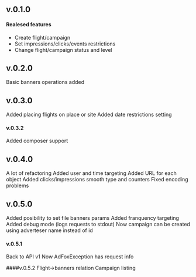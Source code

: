 ## v.0.1.0
#### Realesed features
* Create flight/campaign
* Set impressions/clicks/events restrictions
* Change flight/campaign status and level

## v.0.2.0
Basic banners operations added

## v.0.3.0
Added placing flights on place or site
Added date restrictions setting

#### v.0.3.2
Added composer support

## v.0.4.0
A lot of refactoring
Added user and time targeting
Added URL for each object
Added clicks/impressions smooth type and counters
Fixed encoding problems

## v.0.5.0
Added posibility to set file banners params
Added franquency targeting
Added debug mode (logs requests to stdout)
Now campaign can be created using adverteser name instead of id

#### v.0.5.1
Back to API v1
Now AdFoxException has request info

####v.0.5.2
Flight->banners relation 
Campaign listing